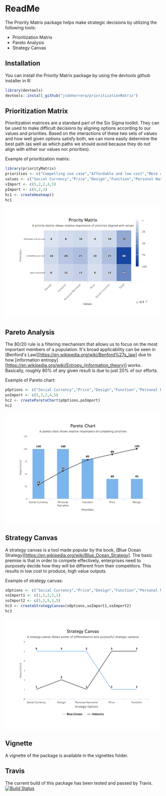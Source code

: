 ReadMe
================

The Priority Matrix package helps make strategic decisions by utilizing the following tools:

-   Prioritization Matrix
-   Pareto Analysis
-   Strategy Canvas

Installation
------------

You can install the Priority Matrix package by using the devtools github installer in R:

``` r
library(devtools)
devtools::install_github("jsdeherrera/prioritizationMatrix")
```

Prioritization Matrix
---------------------

Prioritization matrices are a standard part of the Six Sigma toolkit. They can be used to make difficult decisions by aligning options according to our values and priorities. Based on the interactions of these two sets of values and how well given options satisfy both, we can more easily determine the best path (as well as which paths we should avoid because they do not align with either our values nor priorities).

Example of prioritization matrix:

``` r
library(priorityMatrix)
priorities <- c("Compelling use case","Affordable and low cost","More convenient")
values <- c("Social Currency","Price","Design","Function","Personal Narrative")
vImport <- c(5,2,2,4,5)
pImport <- c(5,2,3)
hc1 <- createHeatmap()
hc1
```

![](ReadMe_files/figure-markdown_github-ascii_identifiers/heatmap-1.png)

Pareto Analysis
---------------

The 80/20 rule is a filtering mechanism that allows us to focus on the most important members of a population. It's broad applicability can be seen in \[Benford's Law\]\[<https://en.wikipedia.org/wiki/Benford%27s_law>\] due to how \[information entropy\]\[<https://en.wikipedia.org/wiki/Entropy_(information_theory)>\] works. Basically, roughly 80% of any given result is due to just 20% of our efforts.

Example of Pareto chart:

``` r
pOptions <- c("Social Currency","Price","Design","Function","Personal Narrative")
poImport <- c(5,2,2,4,5)
hc2 <- createParetoChart(pOptions,poImport)
hc2
```

![](ReadMe_files/figure-markdown_github-ascii_identifiers/pareto-1.png)

Strategy Canvas
---------------

A strategy canvas is a tool made popular by the book, \[Blue Ocean Strategy\]\[<https://en.wikipedia.org/wiki/Blue_Ocean_Strategy>\]. The basic premise is that in order to compete effectively, enterprises need to purposely decide how they will be different from their competitors. This results in low cost to produce, high value outputs.

Example of strategy canvas:

``` r
sOptions <- c("Social Currency","Price","Design","Function","Personal Narrative")
soImport1 <- c(1,5,2,5,1)
soImport2 <- c(5,1,5,1,5)
hc3 <- createStrategyCanvas(sOptions,soImport1,soImport2)
hc3
```

![](ReadMe_files/figure-markdown_github-ascii_identifiers/canvas-1.png)

Vignette
--------

A vignette of the package is available in the vignettes folder.

Travis
------

The current build of this package has been tested and passed by Travis. [![Build Status](https://travis-ci.org/jsdeherrera/prioritizationMatrix.svg?branch=master)](https://travis-ci.org/jsdeherrera/prioritizationMatrix)
